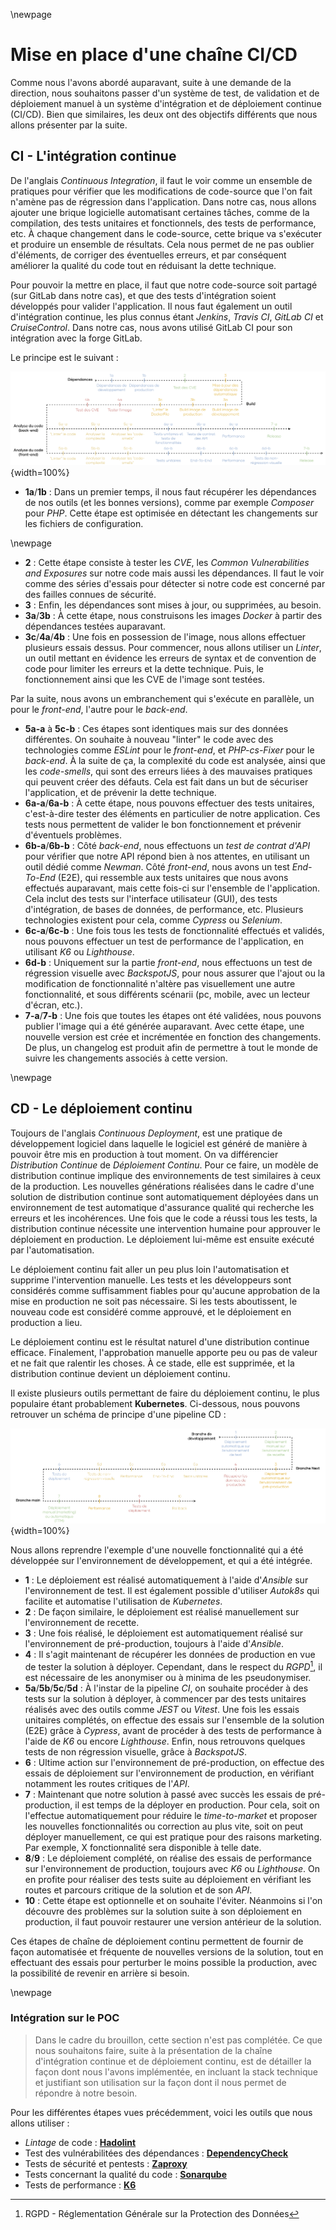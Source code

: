 
\newpage

#   Mise en place d'une chaîne CI/CD

Comme nous l'avons abordé auparavant, suite à une demande de la direction, nous souhaitons passer d'un système de test, de validation et de déploiement manuel à un système d'intégration et de déploiement continue (CI/CD). Bien que similaires, les deux ont des objectifs différents que nous allons présenter par la suite.

##  CI - L'intégration continue

De l'anglais *Continuous Integration*, il faut le voir comme un ensemble de pratiques pour vérifier que les modifications de code-source que l'on fait n'amène pas de régression dans l'application. Dans notre cas, nous allons ajouter une brique logicielle automatisant certaines tâches, comme de la compilation, des tests unitaires et fonctionnels, des tests de performance, etc. À chaque changement dans le code-source, cette brique va s'exécuter et produire un ensemble de résultats. Cela nous permet de ne pas oublier d'éléments, de corriger des éventuelles erreurs, et par conséquent améliorer la qualité du code tout en réduisant la dette technique.  

Pour pouvoir la mettre en place, il faut que notre code-source soit partagé (sur GitLab dans notre cas), et que des tests d'intégration soient développés pour valider l'application. Il nous faut également un outil d'intégration continue, les plus connus étant *Jenkins*, *Travis CI*, *GitLab CI* et *CruiseControl*. Dans notre cas, nous avons utilisé GitLab CI pour son intégration avec la forge GitLab.

Le principe est le suivant :

![Schéma de principe d'une chaîne d'intégration continue](ASSETS/IMAGES/IV/CI.png){width=100%}

 -  **1a**/**1b** : Dans un premier temps, il nous faut récupérer les dépendances de nos outils (et les bonnes versions), comme par exemple *Composer* pour *PHP*. Cette étape est optimisée en détectant les changements sur les fichiers de configuration.

\newpage

 -  **2** : Cette étape consiste à tester les *CVE*, les *Common Vulnerabilities and Exposures* sur notre code mais aussi les dépendances. Il faut le voir comme des séries d'essais pour détecter si notre code est concerné par des failles connues de sécurité.
 -  **3** : Enfin, les dépendances sont mises à jour, ou supprimées, au besoin.
 -  **3a**/**3b** : À cette étape, nous construisons les images *Docker* à partir des dépendances testées auparavant.
 -  **3c**/**4a**/**4b** : Une fois en possession de l'image, nous allons effectuer plusieurs essais dessus. Pour commencer, nous allons utiliser un *Linter*, un outil mettant en évidence les erreurs de syntax et de convention de code pour limiter les erreurs et la dette technique. Puis, le fonctionnement ainsi que les CVE de l'image sont testées.

Par la suite, nous avons un embranchement qui s'exécute en parallèle, un pour le *front-end*, l'autre pour le *back-end*.

 -  **5a-a** à **5c-b** : Ces étapes sont identiques mais sur des données différentes. On souhaite à nouveau "linter" le code avec des technologies comme *ESLint* pour le *front-end*, et *PHP-cs-Fixer* pour le *back-end*. À la suite de ça, la complexité du code est analysée, ainsi que les *code-smells*, qui sont des erreurs liées à des mauvaises pratiques qui peuvent créer des défauts. Cela est fait dans un but de sécuriser l'application, et de prévenir la dette technique.
 -  **6a-a**/**6a-b** : À cette étape, nous pouvons effectuer des tests unitaires, c'est-à-dire tester des éléments en particulier de notre application. Ces tests nous permettent de valider le bon fonctionnement et prévenir d'éventuels problèmes.
 - **6b-a**/**6b-b** : Côté *back-end*, nous effectuons un *test de contrat d'API* pour vérifier que notre API répond bien à nos attentes, en utilisant un outil dédié comme *Newman*. Côté *front-end*, nous avons un test *End-To-End* (E2E), qui ressemble aux tests unitaires que nous avons effectués auparavant, mais cette fois-ci sur l'ensemble de l'application. Cela inclut des tests sur l'interface utilisateur (GUI), des tests d'intégration, de bases de données, de performance, etc. Plusieurs technologies existent pour cela, comme *Cypress* ou *Selenium*.
 -  **6c-a**/**6c-b** : Une fois tous les tests de fonctionnalité effectués et validés, nous pouvons effectuer un test de performance de l'application, en utilisant *K6* ou *Lighthouse*.
 -  **6d-b** : Uniquement sur la partie *front-end*, nous effectuons un test de régression visuelle avec *BackspotJS*, pour nous assurer que l'ajout ou la modification de fonctionnalité n'altère pas visuellement une autre fonctionnalité, et sous différents scénarii (pc, mobile, avec un lecteur d'écran, etc.).
 -  **7-a**/**7-b** : Une fois que toutes les étapes ont été validées, nous pouvons publier l'image qui a été générée auparavant. Avec cette étape, une nouvelle version est crée et incrémentée en fonction des changements. De plus, un changelog est produit afin de permettre à tout le monde de suivre les changements associés à cette version.  
 

\newpage


##  CD - Le déploiement continu

Toujours de l'anglais *Continuous Deployment*, est une pratique de développement logiciel dans laquelle le logiciel est généré de manière à pouvoir être mis en production à tout moment. On va différencier *Distribution Continue* de *Déploiement Continu*. Pour ce faire, un modèle de distribution continue implique des environnements de test similaires à ceux de la production. Les nouvelles générations réalisées dans le cadre d'une solution de distribution continue sont automatiquement déployées dans un environnement de test automatique d'assurance qualité qui recherche les erreurs et les incohérences. Une fois que le code a réussi tous les tests, la distribution continue nécessite une intervention humaine pour approuver le déploiement en production. Le déploiement lui-même est ensuite exécuté par l'automatisation.

Le déploiement continu fait aller un peu plus loin l'automatisation et supprime l'intervention manuelle. Les tests et les développeurs sont considérés comme suffisamment fiables pour qu'aucune approbation de la mise en production ne soit pas nécessaire. Si les tests aboutissent, le nouveau code est considéré comme approuvé, et le déploiement en production a lieu.

Le déploiement continu est le résultat naturel d'une distribution continue efficace. Finalement, l'approbation manuelle apporte peu ou pas de valeur et ne fait que ralentir les choses. À ce stade, elle est supprimée, et la distribution continue devient un déploiement continu.

Il existe plusieurs outils permettant de faire du déploiement continu, le plus populaire étant probablement **Kubernetes**. Ci-dessous, nous pouvons retrouver un schéma de principe d'une pipeline CD :

![Schéma de principe d'une chaïne de déploiement continu](ASSETS/IMAGES/IV/CD.png){width=100%}

Nous allons reprendre l'exemple d'une nouvelle fonctionnalité qui a été développée sur l'environnement de développement, et qui a été intégrée.

 -  **1** : Le déploiement est réalisé automatiquement à l'aide d'*Ansible* sur l'environnement de test. Il est également possible d'utiliser *Autok8s* qui facilite et automatise l'utilisation de *Kubernetes*.
 -  **2** : De façon similaire, le déploiement est réalisé manuellement sur l'environnement de recette.
 -  **3** : Une fois réalisé, le déploiement est automatiquement réalisé sur l'environnement de pré-production, toujours à l'aide d'*Ansible*.
 -  **4** : Il s'agit maintenant de récupérer les données de production en vue de tester la solution à déployer. Cependant, dans le respect du *RGPD*[^10], il est nécessaire de les anonymiser ou à minima de les pseudonymiser.
 -  **5a**/**5b**/**5c**/**5d** : À l'instar de la pipeline *CI*, on souhaite procéder à des tests sur la solution à déployer, à commencer par des tests unitaires réalisés avec des outils comme *JEST* ou *Vitest*. Une fois les essais unitaires complétés, on effectue des essais sur l'ensemble de la solution (E2E) grâce à *Cypress*, avant de procéder à des tests de performance à l'aide de *K6* ou encore *Lighthouse*. Enfin, nous retrouvons quelques tests de non régression visuelle, grâce à *BackspotJS*.
 -  **6** : Ultime action sur l'environnement de pré-production, on effectue des essais de déploiement sur l'environnement de production, en vérifiant notamment les routes critiques de l'*API*.
 -  **7** : Maintenant que notre solution à passé avec succès les essais de pré-production, il est temps de la déployer en production. Pour cela, soit on l'effectue automatiquement pour réduire le *time-to-market* et proposer les nouvelles fonctionnalités ou correction au plus vite, soit on peut déployer manuellement, ce qui est pratique pour des raisons marketing. Par exemple, X fonctionnalité sera disponible à telle date.
 -  **8**/**9** : Le déploiement complété, on réalise des essais de performance sur l'environnement de production, toujours avec *K6* ou *Lighthouse*. On en profite pour réaliser des tests suite au déploiement en vérifiant les routes et parcours critique de la solution et de son *API*.
 -  **10** : Cette étape est optionnelle et on souhaite l'éviter. Néanmoins si l'on découvre des problèmes sur la solution suite à son déploiement en production, il faut pouvoir restaurer une version antérieur de la solution.

Ces étapes de chaîne de déploiement continu permettent de fournir de façon automatisée et fréquente de nouvelles versions de la solution, tout en effectuant des essais pour perturber le moins possible la production, avec la possibilité de revenir en arrière si besoin.

\newpage

### Intégration sur le POC

 >  Dans le cadre du brouillon, cette section n'est pas complétée. Ce que nous souhaitons faire, suite à la présentation de la chaîne d'intégration continue et de déploiement continu, est de détailler la façon dont nous l'avons implémentée, en incluant la stack technique et justifiant son utilisation sur la façon dont il nous permet de répondre à notre besoin.

Pour les différentes étapes vues précédemment, voici les outils que nous allons utiliser :

 -  *Lintage* de code : [**Hadolint**](https://github.com/hadolint/hadolint)
 -  Test des vulnérabilitées des dépendances : [**DependencyCheck**](https://github.com/jeremylong/DependencyCheck)
 -  Tests de sécurité et pentests : [**Zaproxy**](https://www.zaproxy.org/getting-started/)
 -  Tests concernant la qualité du code : [**Sonarqube**](https://www.sonarsource.com/products/sonarqube/)
 -  Tests de performance : [**K6**](https://k6.io/)

[^10]: RGPD - Réglementation Générale sur la Protection des Données